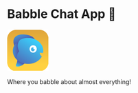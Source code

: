 # Babble Chat App 💬
![Babble_Chat_iOS](Logo/babble_icon.png)

Where you babble about almost everything!
